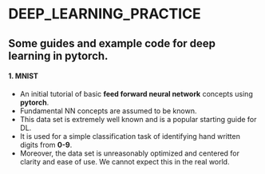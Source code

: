 # DEEP_LEARNING_PRACTICE

## Some guides and example code for deep learning in pytorch. 

#### 1. MNIST
* An initial tutorial of basic **feed forward neural network** concepts using **pytorch**. 
* Fundamental NN concepts are assumed to be known. 
* This data set is extremely well known and is a popular starting guide for DL. 
* It is used for a simple classification task of identifying hand written digits from **0-9**. 
* Moreover, the data set is unreasonably optimized and centered for clarity and ease of use. We cannot expect this in the real world.
